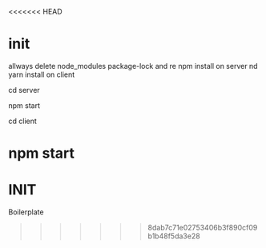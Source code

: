 <<<<<<< HEAD
# init

allways delete node_modules package-lock and re npm install on server nd yarn install on client

cd server 

npm start

cd client

npm start
=======
# INIT
Boilerplate
>>>>>>> 8dab7c71e02753406b3f890cf09b1b48f5da3e28
